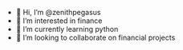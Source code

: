 - 👋 Hi, I’m @zenithpegasus
- 👀 I’m interested in finance
- 🌱 I’m currently learning python
- 💞️ I’m looking to collaborate on financial projects


<!---
zenithpegasus/zenithpegasus is a ✨ special ✨ repository because its `README.md` (this file) appears on your GitHub profile.
You can click the Preview link to take a look at your changes.
--->
